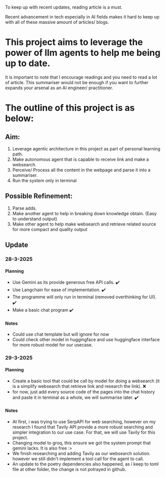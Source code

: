 To keep up with recent updates, reading article is a must.

Recent advancement in tech especially in AI fields makes it hard to keep up with all of these massive amount of articles/ blogs.

# This project aims to leverage the power of llm agents to help me being up to date.

It is important to note that I encourage readings and you need to read a lot of article. This summariser would not be enough if you want to further expands your arsenal as an AI engineer/ practitioner.

# The outline of this project is as below:

## Aim:

1. Leverage agentic architecture in this project as part of personal learning path.
2. Make autonomous agent that is capable to receive link and make a websearch.
3. Perceive/ Process all the content in the webpage and parse it into a summariser.
4. Run the system only in terminal

## Possible Refinement:

1. Parse adds.
2. Make another agent to help in breaking down knowledge obtain. (Easy to understand output)
3. Make other agent to help make websearch and retrieve related source for more compact and quality output

## Update

### 28-3-2025

#### Planning

- Use Gemini as its provide generous free API calls. ✔️
- Use Langchain for ease of implementation. ✔️
- The programme will only run in terminal (removed overthinking for UI). ✔️
- Make a basic chat program ✔️

#### Notes

- Could use chat template but will ignore for now
- Could check other model in huggingface and use huggingface interface for more robust model for our usecase.

### 29-3-2025

#### Planning

- Create a basic tool that could be call by model for doing a websearch (it is a simplify websearch that retrieve link and research the link). ❌
- for now, just add every source code of the pages into the chat history and paste it in terminal as a whole, we will summarise later. ✔️

#### Notes

- At first, i was trying to use SerpAPI for web searching, however on my research I found that Tavily API provide a more robust searching and simpler integration to our use case. For that, we will use Tavily for this project.
- Changing model to groq, this ensure we got the system prompt that gemini lacks. It is also free :>
- We finish researching and adding Tavily as our websearch solution. however we still didn't implement a tool call for the agent to call.
- An update to the poetry dependencies also happened, as i keep to toml file at other folder, the change is not potrayed in github.
